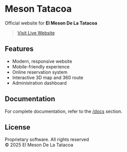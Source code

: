 # Meson Tatacoa

Official website for **El Meson De La Tatacoa**

> [Visit Live Website](#)

## Features

- Modern, responsive website
- Mobile-friendly experience
- Online reservation system
- Interactive 3D map and 360 route
- Administration dashboard

## Documentation

For complete documentation, refer to the [/docs](https://github.com/darianmorat/meson-tatacoa/tree/main/docs) section.

## License

Proprietary software. All rights reserved  
© 2025 El Meson De La Tatacoa
